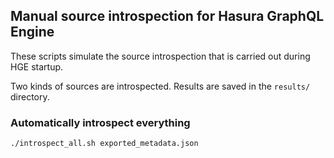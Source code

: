 ## Manual source introspection for Hasura GraphQL Engine

These scripts simulate the source introspection that is carried out during HGE startup.

Two kinds of sources are introspected. Results are saved in the `results/` directory.

### Automatically introspect everything

```
./introspect_all.sh exported_metadata.json
```
